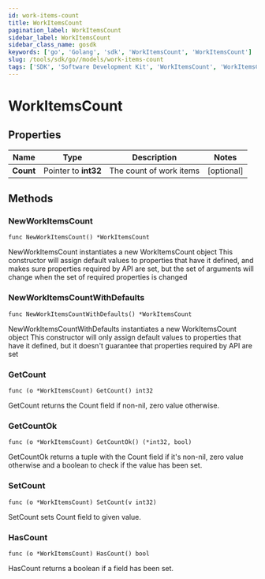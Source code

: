 ```yaml
---
id: work-items-count
title: WorkItemsCount
pagination_label: WorkItemsCount
sidebar_label: WorkItemsCount
sidebar_class_name: gosdk
keywords: ['go', 'Golang', 'sdk', 'WorkItemsCount', 'WorkItemsCount'] 
slug: /tools/sdk/go//models/work-items-count
tags: ['SDK', 'Software Development Kit', 'WorkItemsCount', 'WorkItemsCount']
---
```


# WorkItemsCount

## Properties

Name | Type | Description | Notes
------------ | ------------- | ------------- | -------------
**Count** | Pointer to **int32** | The count of work items | [optional] 

## Methods

### NewWorkItemsCount

`func NewWorkItemsCount() *WorkItemsCount`

NewWorkItemsCount instantiates a new WorkItemsCount object
This constructor will assign default values to properties that have it defined,
and makes sure properties required by API are set, but the set of arguments
will change when the set of required properties is changed

### NewWorkItemsCountWithDefaults

`func NewWorkItemsCountWithDefaults() *WorkItemsCount`

NewWorkItemsCountWithDefaults instantiates a new WorkItemsCount object
This constructor will only assign default values to properties that have it defined,
but it doesn't guarantee that properties required by API are set

### GetCount

`func (o *WorkItemsCount) GetCount() int32`

GetCount returns the Count field if non-nil, zero value otherwise.

### GetCountOk

`func (o *WorkItemsCount) GetCountOk() (*int32, bool)`

GetCountOk returns a tuple with the Count field if it's non-nil, zero value otherwise
and a boolean to check if the value has been set.

### SetCount

`func (o *WorkItemsCount) SetCount(v int32)`

SetCount sets Count field to given value.

### HasCount

`func (o *WorkItemsCount) HasCount() bool`

HasCount returns a boolean if a field has been set.


